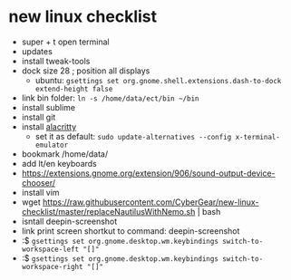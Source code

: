 # new linux checklist

* super + t open terminal
* updates
* install tweak-tools
* dock size 28 ; position all displays
  * ubuntu: `gsettings set org.gnome.shell.extensions.dash-to-dock extend-height false`
* link bin folder: `ln -s /home/data/ect/bin ~/bin`
* install sublime
* install git
* install [alacritty](https://github.com/alacritty/alacritty/blob/master/INSTALL.md#debianubuntu)
  * set it as default: `sudo update-alternatives --config x-terminal-emulator`
* bookmark /home/data/
* add lt/en keyboards
* https://extensions.gnome.org/extension/906/sound-output-device-chooser/
* install vim
* wget https://raw.githubusercontent.com/CyberGear/new-linux-checklist/master/replaceNautilusWithNemo.sh | bash
* isntall deepin-screenshot
* link print screen shortkut to command: deepin-screenshot
* :$ `gsettings set org.gnome.desktop.wm.keybindings switch-to-workspace-left "[]"`
* :$ `gsettings set org.gnome.desktop.wm.keybindings switch-to-workspace-right "[]"`

